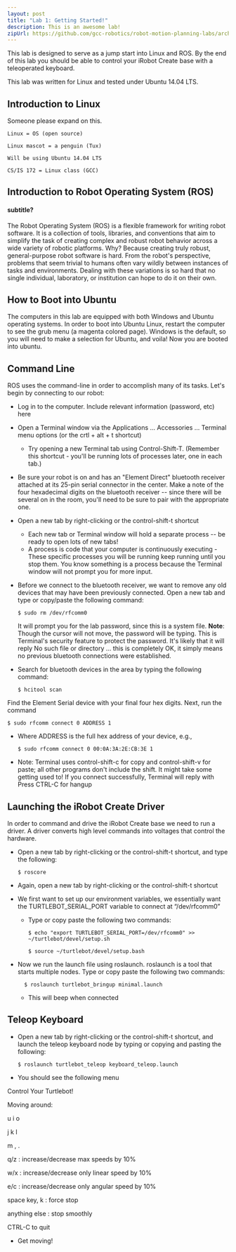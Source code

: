 ```yaml
---
layout: post
title: "Lab 1: Getting Started!"
description: This is an awesome lab!
zipUrl: https://github.com/gcc-robotics/robot-motion-planning-labs/archive/gh-pages.zip
---
```


This lab is designed to serve as a jump start into Linux and ROS. By the end of this lab you should be able to control your iRobot Create base with a teleoperated keyboard.


This lab was written for Linux and tested under Ubuntu 14.04 LTS.

Introduction to Linux
--------------
Someone please expand on this.

    Linux = OS (open source)

    Linux mascot = a penguin (Tux)

    Will be using Ubuntu 14.04 LTS

    CS/IS 172 = Linux class (GCC)

Introduction to Robot Operating System (ROS)
-----------------

#### subtitle?

The Robot Operating System (ROS) is a flexible framework for writing robot software. It is a collection of tools, libraries, and conventions that aim to simplify the task of creating complex and robust robot behavior across a wide variety of robotic platforms.
Why? Because creating truly robust, general-purpose robot software is hard. From the robot's perspective, problems that seem trivial to humans often vary wildly between instances of tasks and environments. Dealing with these variations is so hard that no single individual, laboratory, or institution can hope to do it on their own.

How to Boot into Ubuntu
--------------
The computers in this lab are equipped with both Windows and Ubuntu operating systems. In order to boot into Ubuntu Linux, restart the computer to see the grub menu (a magenta colored page). Windows is the default, so you will need to make a selection for Ubuntu, and voila! Now you are booted into ubuntu.

Command Line
--------------

ROS uses the command-line in order to accomplish many of its tasks. Let's begin by connecting to our robot:

* Log in to the computer. Include relevant information (password, etc) here

* Open a Terminal window via the Applications ... Accessories ... Terminal menu options (or the crtl + alt + t shortcut)
  * Try opening a new Terminal tab using Control-Shift-T. (Remember this shortcut - you'll be running lots of processes later, one in each tab.)

* Be sure your robot is on and has an "Element Direct" bluetooth receiver attached at its 25-pin serial connector in the center. Make a note of the four hexadecimal digits on the bluetooth receiver -- since there will be several on in the room, you'll need to be sure to pair with the appropriate one.

* Open a new tab by right-clicking or the control-shift-t shortcut
  * Each new tab or Terminal window will hold a separate process -- be ready to open lots of new tabs!
  * A process is code that your computer is continuously executing - These specific processes you will be running keep running until you stop them. You know something is a process because the Terminal window will not prompt you for more input.

* Before we connect to the bluetooth receiver, we want to remove any old devices that may have been previously connected. Open a new tab and type or copy/paste the following command: 

      $ sudo rm /dev/rfcomm0

    It will prompt you for the lab password, since this is a system file.
__Note__: Though the cursor will not move, the password will be typing. This is Terminal's security feature to protect the password.
It's likely that it will reply No such file or directory ... this is completely OK, it simply means no previous bluetooth connections were established.

* Search for bluetooth devices in the area by typing the following command: 

      $ hcitool scan

Find the Element Serial device with your final four hex digits.
Next, run the command 

    $ sudo rfcomm connect 0 ADDRESS 1

  * Where ADDRESS is the full hex address of your device, e.g.,

        $ sudo rfcomm connect 0 00:0A:3A:2E:CB:3E 1

  * Note: Terminal uses control-shift-c for copy and control-shift-v for paste; all other programs don't include the shift. It might take some getting used to!
If you connect successfully, Terminal will reply with Press CTRL-C for hangup





Launching the iRobot Create Driver
--------------

In order to command and drive the iRobot Create base we need to run a driver. A driver converts high level commands into voltages that control the hardware. 

* Open a new tab by right-clicking or the control-shift-t shortcut, and type the following:

      $ roscore

* Again, open a new tab by right-clicking or the control-shift-t shortcut

* We first want to set up our environment variables, we essentially want the TURTLEBOT_SERIAL_PORT variable to connect at “/dev/rfcomm0”
  * Type or copy paste the following two commands:

        $ echo "export TURTLEBOT_SERIAL_PORT=/dev/rfcomm0" >> ~/turtlebot/devel/setup.sh

        $ source ~/turtlebot/devel/setup.bash

* Now we run the launch file using roslaunch. roslaunch is a tool that starts multiple nodes. Type or copy paste the following two commands:

        $ roslaunch turtlebot_bringup minimal.launch

  * This will beep when connected


Teleop Keyboard
-----------

* Open a new tab by right-clicking or the control-shift-t shortcut, and launch the teleop keyboard node by typing or copying and pasting the following:

      $ roslaunch turtlebot_teleop keyboard_teleop.launch

* You should see the following menu

Control Your Turtlebot!

Moving around:

   u    i    o

   j    k    l

   m    ,    .


q/z : increase/decrease max speeds by 10%

w/x : increase/decrease only linear speed by 10%

e/c : increase/decrease only angular speed by 10%

space key, k : force stop

anything else : stop smoothly


CTRL-C to quit

* Get moving!
